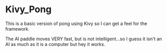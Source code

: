 # Kivy_Pong
 
This is a basic version of pong using Kivy so I can get a feel for the framework. 

The AI paddle moves VERY fast, but is not intelligent...so I guess it isn't an AI as much as it is a computer but hey it works. 
